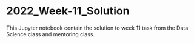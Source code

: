 # 2022_Week-11_Solution
This Jupyter notebook contain the solution to week 11 task from the Data Science class and mentoring class.
